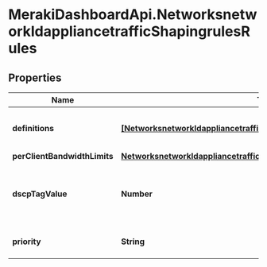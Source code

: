 # MerakiDashboardApi.NetworksnetworkIdappliancetrafficShapingrulesRules

## Properties
Name | Type | Description | Notes
------------ | ------------- | ------------- | -------------
**definitions** | [**[NetworksnetworkIdappliancetrafficShapingrulesDefinitions]**](NetworksnetworkIdappliancetrafficShapingrulesDefinitions.md) |     A list of objects describing the definitions of your traffic shaping rule. At least one definition is required.  | 
**perClientBandwidthLimits** | [**NetworksnetworkIdappliancetrafficShapingrulesPerClientBandwidthLimits**](NetworksnetworkIdappliancetrafficShapingrulesPerClientBandwidthLimits.md) |  | [optional] 
**dscpTagValue** | **Number** |     The DSCP tag applied by your rule. null means &#x27;Do not change DSCP tag&#x27;.     For a list of possible tag values, use the trafficShaping/dscpTaggingOptions endpoint.  | [optional] 
**priority** | **String** |     A string, indicating the priority level for packets bound to your rule.     Can be &#x27;low&#x27;, &#x27;normal&#x27; or &#x27;high&#x27;.  | [optional] 

